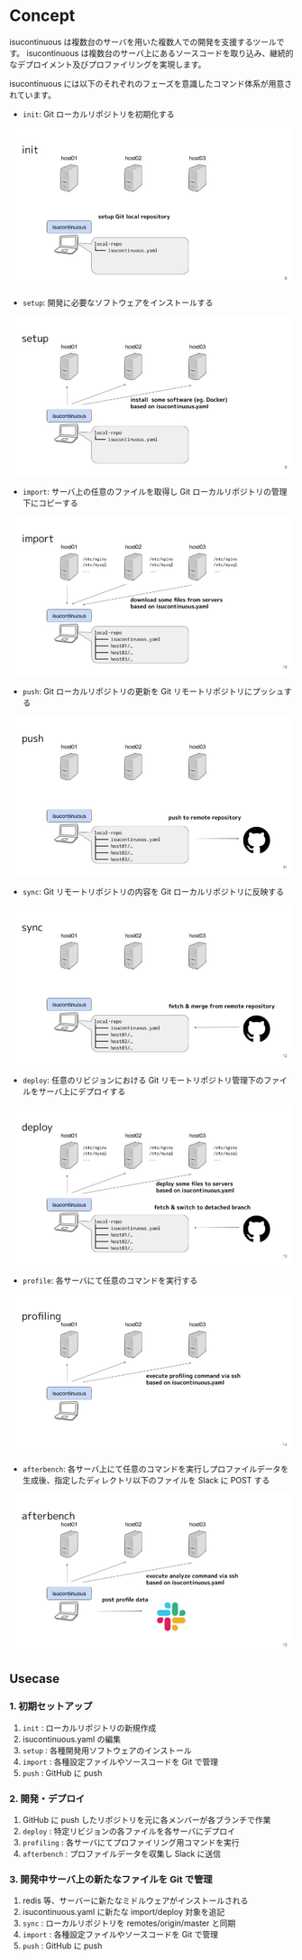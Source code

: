 # Concept

isucontinuous は複数台のサーバを用いた複数人での開発を支援するツールです。
isucontinuous は複数台のサーバ上にあるソースコードを取り込み、継続的なデプロイメント及びプロファイリングを実現します。

isucontinuous には以下のそれぞれのフェーズを意識したコマンド体系が用意されています。

* `init`: Git ローカルリポジトリを初期化する

![init](./images/init.jpg?raw=true)

* `setup`: 開発に必要なソフトウェアをインストールする

![setup](./images/setup.jpg?raw=true)

* `import`: サーバ上の任意のファイルを取得し Git ローカルリポジトリの管理下にコピーする

![import](./images/import.jpg?raw=true)

* `push`: Git ローカルリポジトリの更新を Git リモートリポジトリにプッシュする

![push](./images/push.jpg?raw=true)

* `sync`: Git リモートリポジトリの内容を Git ローカルリポジトリに反映する

![sync](./images/sync.jpg?raw=true)

* `deploy`: 任意のリビジョンにおける Git リモートリポジトリ管理下のファイルをサーバ上にデプロイする

![deploy](./images/deploy.jpg?raw=true)

* `profile`: 各サーバにて任意のコマンドを実行する

![profiling](./images/profiling.jpg?raw=true)

* `afterbench`: 各サーバ上にて任意のコマンドを実行しプロファイルデータを生成後、指定したディレクトリ以下のファイルを Slack に POST する

![afterbench](./images/afterbench.jpg?raw=true)

## Usecase

### 1. 初期セットアップ

1. `init` : ローカルリポジトリの新規作成
1. isucontinuous.yaml の編集
1. `setup` : 各種開発用ソフトウェアのインストール
1. `import` : 各種設定ファイルやソースコードを Git で管理
1. `push` : GitHub に push

### 2. 開発・デプロイ

1. GitHub に push したリポジトリを元に各メンバーが各ブランチで作業
1. `deploy` : 特定リビジョンの各ファイルを各サーバにデプロイ
1. `profiling` : 各サーバにてプロファイリング用コマンドを実行
1. `afterbench` : プロファイルデータを収集し Slack に送信

### 3. 開発中サーバ上の新たなファイルを Git で管理

1. redis 等、サーバーに新たなミドルウェアがインストールされる
1. isucontinuous.yaml に新たな import/deploy 対象を追記
1. `sync` : ローカルリポジトリを remotes/origin/master と同期
1. `import` : 各種設定ファイルやソースコードを Git で管理
1. `push` : GitHub に push

